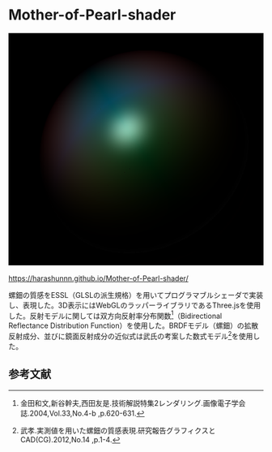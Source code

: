 # Mother-of-Pearl-shader

![球](screenshots/1.png)

https://harashunnn.github.io/Mother-of-Pearl-shader/

螺鈿の質感をESSL（GLSLの派生規格）を用いてプログラマブルシェーダで実装し、表現した。3D表示にはWebGLのラッパーライブラリであるThree.jsを使用した。反射モデルに関しては双方向反射率分布関数[^1]（Bidirectional Reflectance Distribution Function）を使用した。BRDFモデル（螺鈿）の拡散反射成分、並びに鏡面反射成分の近似式は武氏の考案した数式モデル[^2]を使用した。

## 参考文献
[^1]: 金田和文,新谷幹夫,西田友是.技術解説特集2レンダリング.画像電子学会誌.2004,Vol.33,No.4-b ,p.620-631.
[^2]: 武孝.実測値を用いた螺鈿の質感表現.研究報告グラフィクスとCAD(CG).2012,No.14 ,p.1-4.
